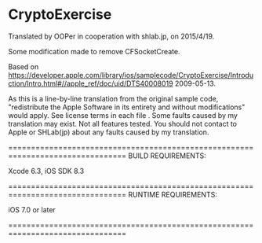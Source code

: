 # CryptoExercise

Translated by OOPer in cooperation with shlab.jp, on 2015/4/19.

Some modification made to remove CFSocketCreate.

Based on
<https://developer.apple.com/library/ios/samplecode/CryptoExercise/Introduction/Intro.html#//apple_ref/doc/uid/DTS40008019>
2009-05-13.

As this is a line-by-line translation from the original sample code, "redistribute the Apple Software in its entirety and without modifications" would apply. See license terms in each file .
Some faults caused by my translation may exist. Not all features tested.
You should not contact to Apple or SHLab(jp) about any faults caused by my translation.

================================================================================
BUILD REQUIREMENTS:

Xcode 6.3, iOS SDK 8.3

================================================================================
RUNTIME REQUIREMENTS:

iOS 7.0 or later

================================================================================
